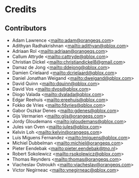 # Credits

## Contributors

- Adam Lawrence \<<mailto:adam@orangeqs.com>>
- Adithyan Radhakrishnan \<<mailto:adithyan@qblox.com>>
- Adriaan Rol \<<mailto:adriaan@orangeqs.com>>
- Callum Attryde \<<mailto:cattryde@qblox.com>>
- Christian Dickel \<<mailto:christiandickel8@gmail.com>>
- Damaz de Jong \<<mailto:ddejong@qblox.com>>
- Damien Crielaard \<<mailto:dcrielaard@qblox.com>>
- Daniel Jonathan Weigand \<<mailto:dweigand@qblox.com>>
- David Quinn \<<mailto:dquinn@qblox.com>>
- David Vos \<<mailto:dvos@qblox.com>>
- Diogo Valada \<<mailto:dvalada@qblox.com>>
- Edgar Reehuis \<<mailto:ereehuis@qblox.com>>
- Fokko de Vries \<<mailto:fdvries@qblox.com>>
- Gabor Oszkar Denes \<<mailto:gdenes@qblox.com>>
- Gijs Vermarien \<<mailto:gijs@orangeqs.com>>
- Jordy Gloudemans \<<mailto:jgloudemans@qblox.com>>
- Jules van Oven \<<mailto:jules@qblox.com>>
- Kelvin Loh \<<mailto:kelvin@orangeqs.com>>
- Luis Miguens Fernandez \<<mailto:lmiguens@qblox.com>>
- Michiel Dubbelman \<<mailto:michiel@orangeqs.com>>
- Pieter Eendebak \<<mailto:pieter.eendebak@tno.nl>>
- Robert Sokolewicz \<<mailto:rsokolewicz@qblox.com>>
- Thomas Reynders \<<mailto:thomas@orangeqs.com>>
- Viacheslav Ostroukh \<<mailto:viacheslav@orangeqs.com>>
- Victor Negirneac \<<mailto:vnegirneac@qblox.com>>
